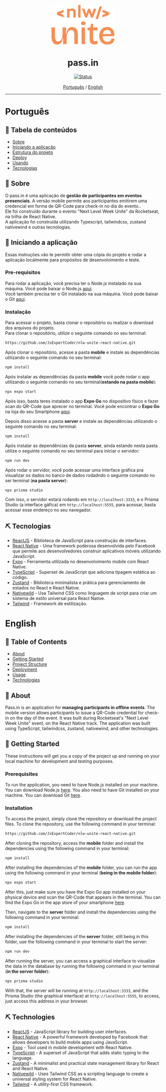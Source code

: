 <p align="center">
  <a href="" rel="noopener">
 <img src="./mobile/src/assets/logo.png" alt="Project logo"></a>
</p>

<h1 align="center">pass.in</h1>

<div align="center">

[![Status](https://img.shields.io/badge/status-active-success.svg)]() <br><br>
[Português](#pt) / [English](#en)
</div>

---
# Português <a name = "pt"></a>

## 📝 Tabela de conteúdos

- [Sobre](#about_pt)
- [Iniciando a aplicação](#getting_started_pt)
- [Estrutura do projeto](#project_structure_pt)
- [Deploy](#deployment_pt)
- [Usando](#usage_pt)
- [Tecnologias](#built_using_pt)

## 🧐 Sobre <a name = "about_pt"></a>
O pass.in é uma aplicação de **gestão de participantes em eventos presenciais**.
A versão mobile permite aos participantes emitirem uma credencial em forma de QR-Code para check-in no dia do evento..
 <br />
 Ele foi construído durante o evento "Next Level Week Unite" da Rocketseat, na trilha de React Native. <br />
A aplicação foi construída utilizando Typescript, tailwindcss, zustand nativewind e outras tecnologias. <br />

## 🏁 Iniciando a aplicação <a name = "getting_started_pt"></a>
Essas instruções vão te permitir obter uma cópia do projeto e rodar a aplicação localmente para propósitos de desenvolvimento e teste.

### Pre-requisitos
Para rodar a aplicação, você precisa ter o Node.js instalado na sua máquina. Você pode baixar o Node.js [aqui](https://nodejs.org/en/).
<br/>
Você também precisa ter o Git instalado na sua máquina. Você pode baixar o Git [aqui](https://git-scm.com/).



### Instalação
Para acessar o projeto, basta clonar o repositório ou realizar o download dos arquivos do projeto.<br>
Para clonar o repositório, utilize o seguinte comando no seu terminal:

```sh
https://github.com/JsExpertCoder/nlw-unite-react-native.git
```

Após clonar o repositório, acesse a pasta **mobile** e instale as dependências utilizando o seguinte comando no seu terminal:

```sh
npm install
```

Após instalar as dependências da pasta **mobile** você pode rodar o app  utilizando o seguinte comando no seu terminal(**estando na pasta mobile**):

```sh
npx expo start
```
Após isso, basta teres instalado o app **Expo Go** no dispositivo físico e fazer scan do QR-Code que aprecer no terminal. Você pode encontrar o **Expo Go** na loja do seu Smartphone [aqui](https://docs.expo.dev/get-started/expo-go/#install-expo-go-on-your-device).

Depois disso acesse a pasta **server** e instale as dependências utilizando o seguinte comando no seu terminal:

```sh
npm install
```

Após instalar as dependências da pasta **server**, ainda estando nesta pasta utilize o seguinte comando no seu terminal para iniciar o servidor:

```sh
npm run dev
```

Após rodar o servidor, você pode acessar uma interface gráfica pra visualizar os dados no banco de dados rodadndo o seguinte comando no ser terminal (**na pasta server**):

```sh
npx prisma studio
```

Com isso, o servidor estará rodando em <code>http://localhost:3333</code>, e o Prisma Studio (a interface gáfica) em <code>http://localhost:5555</code>, para acessar, basta acessar esse endereço no seu navegador.

## ⛏️ Tecnologias <a name = "built_using_pt"></a>
 
- [ReactJS](https://reactjs.org/) - Biblioteca de JavaScript para construção de interfaces.
- [React Native](https://reactnative.dev/) - Uma framework poderosa desenvolvida pelo Facebook que permite aos desenvolvedores construir aplicativos móveis utilizando JavaScript.
- [Expo](https://docs.expo.dev/) - Ferramenta utilizada no desenvolvimento mobile com React Native.
- [TypeScript](https://www.typescriptlang.org/) - Superset de JavaScript que adiciona tipagem estática ao código.
- [Zustand](https://zustand-demo.pmnd.rs/) - Biblioteca minimalista e prática para gerenciamento de estados no React e React Native.
- [Nativewild](https://www.nativewind.dev/v4/getting-started/expo-router) - Usa Tailwind CSS como linguagem de script para criar um sistema de estilo universal para React Native.
- [Tailwind](https://tailwindcss.com) - Framework de estilização.



# English <a name = "en"></a>

## 📝 Table of Contents

- [About](#about_en)
- [Getting Started](#getting_started_en)
- [Project Structure](#project_structure_en)
- [Deployment](#deployment_en)
- [Usage](#usage_en)
- [Technologies](#built_using_en)

## 🧐 About <a name = "about_en"></a>
Pass.in is an application for **managing participants in offline events**. The mobile version allows participants to issue a QR-Code credential for check-in on the day of the event. It was built during Rocketseat's "Next Level Week Unite" event, on the React Native track. The application was built using TypeScript, tailwindcss, zustand, nativewind, and other technologies.

## 🏁 Getting Started <a name = "getting_started_en"></a>
These instructions will get you a copy of the project up and running on your local machine for development and testing purposes.

### Prerequisites
To run the application, you need to have Node.js installed on your machine. You can download Node.js [here](https://nodejs.org/en/). You also need to have Git installed on your machine. You can download Git [here](https://git-scm.com/).

### Installation
To access the project, simply clone the repository or download the project files. To clone the repository, use the following command in your terminal:

```sh
https://github.com/JsExpertCoder/nlw-unite-react-native.git
```
After cloning the repository, access the **mobile** folder and install the dependencies using the following command in your terminal:

```sh
npm install
```

After installing the dependencies of the **mobile** folder, you can run the app using the following command in your terminal (**being in the mobile folder**):

```sh
npx expo start
```

After this, just make sure you have the Expo Go app installed on your physical device and scan the QR-Code that appears in the terminal. You can find the Expo Go in the app store of your smartphone [here](https://docs.expo.dev/get-started/expo-go/#install-expo-go-on-your-device).

Then, navigate to the **server** folder and install the dependencies using the following command in your terminal:
```sh
npm install
```
After installing the dependencies of the **server** folder, still being in this folder, use the following command in your terminal to start the server:

```sh
npm run dev
```

After running the server, you can access a graphical interface to visualize the data in the database by running the following command in your terminal (**in the server folder**):

```sh
npx prisma studio
```

With that, the server will be running at <code>http://localhost:3333</code>, and the Prisma Studio (the graphical interface) at <code>http://localhost:5555</code>, to access, just access this address in your browser.

## ⛏️ Technologies <a name = "built_using_en"></a>

- [ReactJS](https://reactjs.org/) - JavaScript library for building user interfaces.
- [React Native](https://reactnative.dev/) - A powerful framework developed by Facebook that allows developers to build mobile apps using JavaScript.
- [Expo](https://docs.expo.dev/) - Tool used in mobile development with React Native.
- [TypeScript](https://www.typescriptlang.org/) - A superset of JavaScript that adds static typing to the language.
- [Zustand](https://zustand-demo.pmnd.rs/) - A minimalist and practical state management library for React and React Native.
- [Nativewild](https://www.nativewind.dev/v4/getting-started/expo-router) - Uses Tailwind CSS as a scripting language to create a universal styling system for React Native.
- [Tailwind](https://tailwindcss.com) - A utility-first CSS framework.
